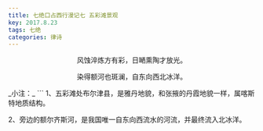 ```yaml
---
title: 七绝口占西行漫记七 五彩滩景观
key: 2017.8.23
tags: 七绝
categories: 律诗
---
```


<p align="center">风蚀淬炼方有彩，日嗮熏陶才放光。
</p>
<p align="center">染得额河也斑澜，自东向西北冰洋。
</p>
_小注：_
```
1、五彩滩处布尔津县，是雅丹地貌，和张掖的丹霞地貌一样，属喀斯特地质结构。

2、旁边的额尔齐斯河，是我国唯一自东向西流水的河流，并最终流入北冰洋。

```